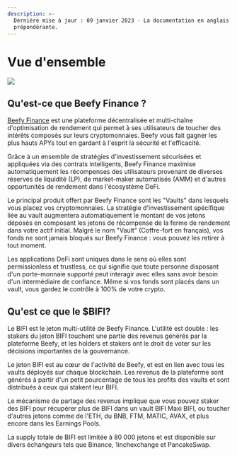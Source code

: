 ```yaml
---
description: >-
  Dernière mise à jour : 09 janvier 2023 - La documentation en anglais est
  prépondérante.
---
```


# Vue d'ensemble

![](.gitbook/assets/docs-landing\_en.png)

## Qu'est-ce que Beefy Finance ?&#x20;

[Beefy Finance](https://beefy.finance/) est une plateforme décentralisée et multi-chaîne d'optimisation de rendement qui permet à ses utilisateurs de toucher des intérêts composés sur leurs cryptomonnaies. Beefy vous fait gagner les plus hauts APYs tout en gardant à l'esprit la sécurité et l'efficacité.

Grâce à un ensemble de stratégies d'investissement sécurisées et appliquées via des contrats intelligents, Beefy Finance maximise automatiquement les récompenses des utilisateurs provenant de diverses réserves de liquidité (LP), de market-maker automatisés (AMM) et d'autres opportunités de rendement dans l'écosystème DeFi.

Le principal produit offert par Beefy Finance sont les "Vaults" dans lesquels vous placez vos  cryptomonnaies. La stratégie d'investissement spécifique liée au vault augmentera automatiquement le montant de vos jetons déposés en composant les jetons de récompense de la ferme de rendement dans votre actif initial. Malgré le nom "Vault" (Coffre-fort en français), vos fonds ne sont jamais bloqués sur Beefy Finance : vous pouvez les retirer à tout moment.

Les applications DeFi sont uniques dans le sens où elles sont permissionless et trustless, ce qui signifie que toute personne disposant d'un porte-monnaie supporté peut interagir avec elles sans avoir besoin d'un intermédiaire de confiance. Même si vos fonds sont placés dans un vault, vous gardez le contrôle à 100% de votre crypto.

## Qu'est ce que le $BIFI?

Le BIFI est le jeton multi-utilité de Beefy Finance. L'utilité est double : les stakers du jeton BIFI touchent une partie des revenus générés par la plateforme Beefy, et les holders et stakers ont le droit de voter sur les décisions importantes de la gouvernance.

Le jeton BIFI est au cœur de l'activité de Beefy, et est en lien avec tous les vaults déployés sur chaque blockchain. Les revenus de la plateforme sont générés à partir d'un petit pourcentage de tous les profits des vaults et sont distribués à ceux qui stakent leur BIFI.

Le mécanisme de partage des revenus implique que vous pouvez staker des BIFI pour récupérer plus de BIFI dans un vault BIFI Maxi BIFI, ou toucher d'autres jetons comme de l'ETH, du BNB, FTM, MATIC, AVAX, et plus encore dans les Earnings Pools.

La supply totale de BIFI est limitée à 80 000 jetons et est disponible sur divers échangeurs tels que Binance, 1inchexchange et PancakeSwap.
